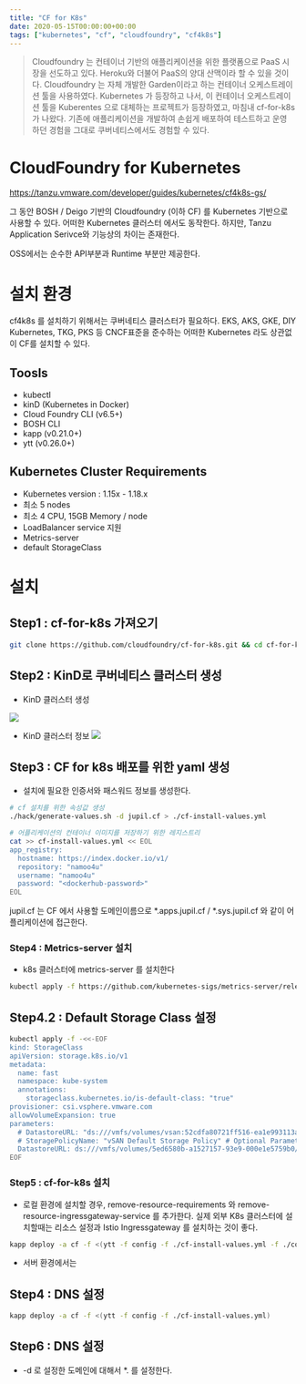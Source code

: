 ```yaml
---
title: "CF for K8s"
date: 2020-05-15T00:00:00+00:00
tags: ["kubernetes", "cf", "cloudfoundry", "cf4k8s"]
---
```



> Cloudfoundry 는 컨테이너 기반의 애플리케이션을 위한 플랫폼으로 PaaS 시장을 선도하고 있다. 
> Heroku와 더불어 PaaS의 양대 산맥이라 할 수 있을 것이다.
> Cloudfoundry 는 자체 개발한 Garden이라고 하는 컨테이너 오케스트레이션 툴을 사용하였다.
> Kubernetes 가 등장하고 나서, 이 컨테이너 오케스트레이션 툴을 Kuberentes 으로 대체하는 프로젝트가 등장하였고,
> 마침내 cf-for-k8s 가 나왔다.
> 기존에 애플리케이션을 개발하여 손쉽게 배포하여 테스트하고 운영 하던 경험을 그대로 쿠버네티스에서도 경험할 수 있다.


# CloudFoundry for Kubernetes
https://tanzu.vmware.com/developer/guides/kubernetes/cf4k8s-gs/

그 동안 BOSH / Deigo 기반의 Cloudfoundry (이하 CF) 를 Kubernetes 기반으로 사용할 수 있다. 어떠한 Kubernetes 클러스터 에서도 동작한다. 하지만, Tanzu Application Serivce와 기능상의 차이는 존재한다.

OSS에서는 순수한 API부분과 Runtime 부분만 제공한다.

# 설치 환경
cf4k8s 를 설치하기 위해서는 쿠버네티스 클러스터가 필요하다. EKS, AKS, GKE, DIY Kubernetes, TKG, PKS 등 CNCF표준을 준수하는 어떠한 Kubernetes 라도 상관없이 CF를 설치할 수 있다.

## Toosls
- kubectl
- kinD (Kubernetes in Docker)
- Cloud Foundry CLI (v6.5+)
- BOSH CLI
- kapp (v0.21.0+)
- ytt (v0.26.0+)

## Kubernetes Cluster Requirements
- Kubernetes version : 1.15x - 1.18.x
- 최소 5 nodes
- 최소 4 CPU, 15GB Memory / node
- LoadBalancer service 지원
- Metrics-server
- default StorageClass

# 설치
## Step1 : cf-for-k8s 가져오기
```bash
git clone https://github.com/cloudfoundry/cf-for-k8s.git && cd cf-for-k8s
```

## Step2 : KinD로 쿠버네티스 클러스터 생성
- KinD 클러스터 생성

![](/img/tanzu/cf-for-k8s/kind-cluster.png)

- KinD 클러스터 정보
![](/img/tanzu/cf-for-k8s/kind-cluster-info.png)

## Step3 : CF for k8s 배포를 위한 yaml 생성
- 설치에 필요한 인증서와 패스워드 정보를 생성한다.
```bash
# cf 설치를 위한 속성값 생성
./hack/generate-values.sh -d jupil.cf > ./cf-install-values.yml

# 어플리케이션의 컨테이너 이미지를 저장하기 위한 레지스트리
cat >> cf-install-values.yml << EOL
app_registry:
  hostname: https://index.docker.io/v1/
  repository: "namoo4u"
  username: "namoo4u"
  password: "<dockerhub-password>"
EOL

```
jupil.cf 는 CF 에서 사용할 도메인이름으로 *.apps.jupil.cf / *.sys.jupil.cf 와 같이 어플리케이션에 접근한다.

### Step4 : Metrics-server 설치
- k8s 클러스터에 metrics-server 를 설치한다
```bash
kubectl apply -f https://github.com/kubernetes-sigs/metrics-server/releases/download/v0.3.6/components.yaml
``` 

## Step4.2 : Default Storage Class 설정
```bash
kubectl apply -f -<<-EOF
kind: StorageClass
apiVersion: storage.k8s.io/v1
metadata:
  name: fast
  namespace: kube-system
  annotations:
    storageclass.kubernetes.io/is-default-class: "true"
provisioner: csi.vsphere.vmware.com
allowVolumeExpansion: true
parameters:
  # DatastoreURL: "ds:///vmfs/volumes/vsan:52cdfa80721ff516-ea1e993113acfc77/" # Optional Parameter
  # StoragePolicyName: "vSAN Default Storage Policy" # Optional Parameter
  DatastoreURL: ds:///vmfs/volumes/5ed6580b-a1527157-93e9-000e1e5759b0/
EOF
```

### Step5 : cf-for-k8s 설치
- 로컬 환경에 설치할 경우, remove-resource-requirements 와 remove-resource-ingressgateway-service 를 추가한다. 실제 외부 K8s 클러스터에 설치할때는 리소스 설정과 Istio Ingressgateway 를 설치하는 것이 좋다.

```bash
kapp deploy -a cf -f <(ytt -f config -f ./cf-install-values.yml -f ./config-optional/remove-resource-requirements.yml -f ./config-optional/remove-ingressgateway-service.yml)
```
- 서버 환경에서는

## Step4 : DNS 설정
```bash
kapp deploy -a cf -f <(ytt -f config -f ./cf-install-values.yml)
```


## Step6 : DNS 설정
- -d 로 설정한 도메인에 대해서 *. 를 설정한다. 
